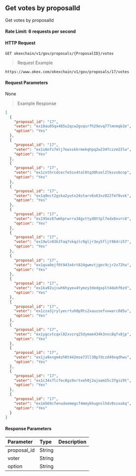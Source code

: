 ## Get votes by proposalId

Get votes by proposalId

#### Rate Limit: 6 requests per second

#### HTTP Request

`GET okexchain/v1/gov/proposals/{ProposalID}/votes`

> Request Example

```wiki
https://www.okex.com/okexchain/v1/gov/proposals/17/votes
```

#### Request Parameters

None
> Example Response

```json
[
  {
    "proposal_id": "17",
    "voter": "ex18au05qx485u2qcw2gvqsrfh29evq77lmnmqk2e",
    "option": "Yes"
  },
  {
    "proposal_id": "17",
    "voter": "ex1s6nfs7mlj7ewsskkrmekqhpq2w234fczzm23lw",
    "option": "Yes"
  },
  {
    "proposal_id": "17",
    "voter": "ex1zxthrcdcecfe5ss4tal0tq30hzel2lksvx6cnp",
    "option": "Yes"
  },
  {
    "proposal_id": "17",
    "voter": "ex1q9nct2gska2yutx24starv6s63xz022fmf8vxk",
    "option": "Yes"
  },
  {
    "proposal_id": "17",
    "voter": "ex195ez67wmhprwrru34gvttyd8ttpl7edx8xvrc8",
    "option": "Yes"
  },
  {
    "proposal_id": "17",
    "voter": "ex19wln93k3faq7vkqzlc9gljr3ey5fljt984rz57",
    "option": "Yes"
  },
  {
    "proposal_id": "17",
    "voter": "ex1qva0ejf0t943x6rt824gwmvtjgec9cjr2v72ha",
    "option": "Yes"
  },
  {
    "proposal_id": "17",
    "voter": "ex1ka92ujcwh6hyyeu4tymzy3dedgxplt4dahf6zd",
    "option": "Yes"
  },
  {
    "proposal_id": "17",
    "voter": "ex1zza3jrylyecrtuh0p9ts2xauzsefuvwarc0d5u",
    "option": "Yes"
  },
  {
    "proposal_id": "17",
    "voter": "ex1ygcvtcqxl82xvzrq25dymam434k3nnc8qfx8jp",
    "option": "Yes"
  },
  {
    "proposal_id": "17",
    "voter": "ex1ja9xngm4zh0t442mse73ll30p7dczd49xqdhwu",
    "option": "Yes"
  },
  {
    "proposal_id": "17",
    "voter": "ex1c34s7lc7ec8gs9xrtxeh0j2wjaam25c37gsz9t",
    "option": "Yes"
  },
  {
    "proposal_id": "17",
    "voter": "ex1m569cfenudxemegcf4mmykhugnslhdv0ssxukq",
    "option": "Yes"
  }
]
```

#### Response Parameters

| **Parameter** | **Type** | **Description**                                                                                                                                                                                                                                                      |
| :----------------- | :------- | :------------------------------------------------------------------------------------------------------------------------------------------------------------------------------------------------------------------------------------------------------------------- |
| proposal_id        | String    | 				| 
| voter              | String    | 				|
| option             | String    | 				|
